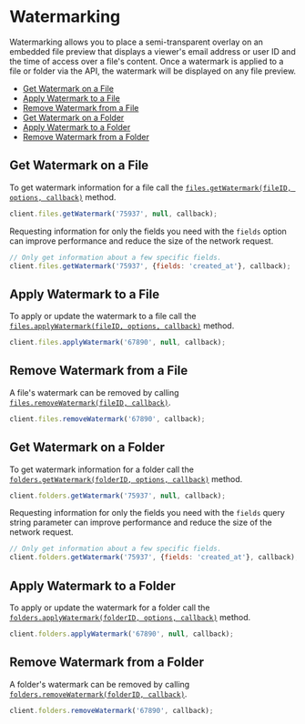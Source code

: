 Watermarking
============

Watermarking allows you to place a semi-transparent overlay on an embedded file preview that displays a viewer's email address or user ID and the time of access over a file's content. Once a watermark is applied to a file or folder via the API, the watermark will be displayed on any file preview.

<!-- START doctoc generated TOC please keep comment here to allow auto update -->
<!-- DON'T EDIT THIS SECTION, INSTEAD RE-RUN doctoc TO UPDATE -->


- [Get Watermark on a File](#get-watermark-on-a-file)
- [Apply Watermark to a File](#apply-watermark-to-a-file)
- [Remove Watermark from a File](#remove-watermark-from-a-file)
- [Get Watermark on a Folder](#get-watermark-on-a-folder)
- [Apply Watermark to a Folder](#apply-watermark-to-a-folder)
- [Remove Watermark from a Folder](#remove-watermark-from-a-folder)

<!-- END doctoc generated TOC please keep comment here to allow auto update -->

Get Watermark on a File
-----------------------

To get watermark information for a file call the
[`files.getWatermark(fileID, options, callback)`](http://opensource.box.com/box-node-sdk/jsdoc/Files.html#getWatermark)
method.

```js
client.files.getWatermark('75937', null, callback);
```

Requesting information for only the fields you need with the `fields` option
can improve performance and reduce the size of the network request.

```js
// Only get information about a few specific fields.
client.files.getWatermark('75937', {fields: 'created_at'}, callback);
```

Apply Watermark to a File
-------------------------

To apply or update the watermark to a file call the
[`files.applyWatermark(fileID, options, callback)`](http://opensource.box.com/box-node-sdk/jsdoc/Files.html#applyWatermark)
method.

```js
client.files.applyWatermark('67890', null, callback);
```

Remove Watermark from a File
----------------------------

A file's watermark can be removed by calling
[`files.removeWatermark(fileID, callback)`](http://opensource.box.com/box-node-sdk/jsdoc/Files.html#removeWatermark).

```js
client.files.removeWatermark('67890', callback);
```

Get Watermark on a Folder
-------------------------
To get watermark information for a folder call the
[`folders.getWatermark(folderID, options, callback)`](http://opensource.box.com/box-node-sdk/jsdoc/Folders.html#getWatermark)
method.

```js
client.folders.getWatermark('75937', null, callback);
```

Requesting information for only the fields you need with the `fields` query
string parameter can improve performance and reduce the size of the network
request.

```js
// Only get information about a few specific fields.
client.folders.getWatermark('75937', {fields: 'created_at'}, callback);
```

Apply Watermark to a Folder
---------------------------

To apply or update the watermark for a folder call the
[`folders.applyWatermark(folderID, options, callback)`](http://opensource.box.com/box-node-sdk/jsdoc/Folders.html#applyWatermark)
method.

```js
client.folders.applyWatermark('67890', null, callback);
```

Remove Watermark from a Folder
------------------------------

A folder's watermark can be removed by calling
[`folders.removeWatermark(folderID, callback)`](http://opensource.box.com/box-node-sdk/jsdoc/Folder.html#removeWatermark).

```js
client.folders.removeWatermark('67890', callback);
```
